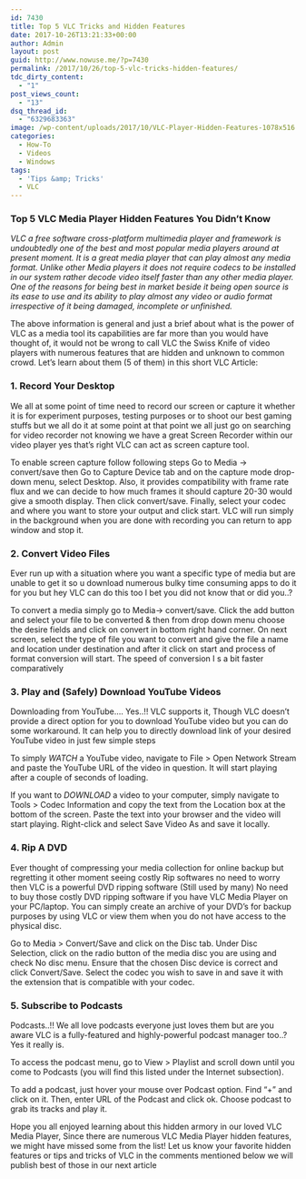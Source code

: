 ```yaml
---
id: 7430
title: Top 5 VLC Tricks and Hidden Features
date: 2017-10-26T13:21:33+00:00
author: Admin
layout: post
guid: http://www.nowuse.me/?p=7430
permalink: /2017/10/26/top-5-vlc-tricks-hidden-features/
tdc_dirty_content:
  - "1"
post_views_count:
  - "13"
dsq_thread_id:
  - "6329683363"
image: /wp-content/uploads/2017/10/VLC-Player-Hidden-Features-1078x516.jpg
categories:
  - How-To
  - Videos
  - Windows
tags:
  - 'Tips &amp; Tricks'
  - VLC
---
```

<h3><strong>Top 5 VLC Media Player Hidden Features You Didn’t Know </strong></h3>
<em>VLC a free software cross-platform multimedia player and framework is undoubtedly one of the best and most popular media players around at present moment. It is a great media player that can play almost any media format. Unlike other Media players it does not require codecs to be installed in our system rather decode video itself faster than any other media player. One of the reasons for being best in market beside it being open source is its ease to use and its ability to play almost any video or audio format irrespective of it being damaged, incomplete or unfinished.</em>

The above information is general and just a brief about what is the power of VLC as a media tool its capabilities are far more than you would have thought of, it would not be wrong to call VLC the Swiss Knife of video players with numerous features that are hidden and unknown to common crowd. Let’s learn about them (5 of them) in this short VLC Article:
<h3><strong>1. Record Your Desktop</strong></h3>
We all at some point of time need to record our screen or capture it whether it is for experiment purposes, testing purposes or to shoot our best gaming stuffs but we all do it at some point at that point we all just go on searching for video recorder not knowing we have a great Screen Recorder within our video player yes that’s right VLC can act as screen capture tool.

To enable screen capture follow following steps Go to Media -&gt; convert/save then Go to Capture Device tab and on the capture mode drop-down menu, select Desktop. Also, it provides compatibility with frame rate flux and we can decide to how much frames it should capture 20-30 would give a smooth display. Then click convert/save. Finally, select your codec and where you want to store your output and click start. VLC will run simply in the background when you are done with recording you can return to app window and stop it.
<h3><strong>2. Convert Video Files</strong></h3>
Ever run up with a situation where you want a specific type of media but are unable to get it so u download numerous bulky time consuming apps to do it for you but hey VLC can do this too I bet you did not know that or did you..?

To convert a media simply go to Media-&gt; convert/save. Click the add button and select your file to be converted &amp; then from drop down menu choose the desire fields and click on convert in bottom right hand corner. On next screen, select the type of file you want to convert and give the file a name and location under destination and after it click on start and process of format conversion will start. The speed of conversion I s a bit faster comparatively
<h3><strong>3. Play and (Safely) Download YouTube Videos</strong></h3>
Downloading from YouTube…. Yes..!! VLC supports it, Though VLC doesn’t provide a direct option for you to download YouTube video but you can do some workaround. It can help you to directly download link of your desired YouTube video in just few simple steps

To simply <em>WATCH</em> a YouTube video, navigate to File &gt; Open Network Stream and paste the YouTube URL of the video in question. It will start playing after a couple of seconds of loading.

If you want to<em> DOWNLOAD </em>a video to your computer, simply navigate to Tools &gt; Codec Information and copy the text from the Location box at the bottom of the screen. Paste the text into your browser and the video will start playing. Right-click and select Save Video As and save it locally.
<h3><strong>4. Rip A DVD</strong></h3>
Ever thought of compressing your media collection for online backup but regretting it other moment seeing costly Rip softwares no need to worry then VLC is a powerful DVD ripping software (Still used by many) No need to buy those costly DVD ripping software if you have VLC Media Player on your PC/laptop. You can simply create an archive of your DVD’s for backup purposes by using VLC or view them when you do not have access to the physical disc.

Go to Media &gt; Convert/Save and click on the Disc tab. Under Disc Selection, click on the radio button of the media disc you are using and check No disc menu. Ensure that the chosen Disc device is correct and click Convert/Save. Select the codec you wish to save in and save it with the extension that is compatible with your codec.
<h3><strong>5. Subscribe to Podcasts</strong></h3>
Podcasts..!! We all love podcasts everyone just loves them but are you aware VLC is a fully-featured and highly-powerful podcast manager too..? Yes it really is.

To access the podcast menu, go to View &gt; Playlist and scroll down until you come to Podcasts (you will find this listed under the Internet subsection).

To add a podcast, just hover your mouse over Podcast option. Find “+” and click on it. Then, enter URL of the Podcast and click ok. Choose podcast to grab its tracks and play it.
<div></div>
Hope you all enjoyed learning about this hidden armory in our loved VLC Media Player, Since there are numerous VLC Media Player hidden features, we might have missed some from the list! Let us know your favorite hidden features or tips and tricks of VLC in the comments mentioned below we will publish best of those in our next article
<div></div>
&nbsp;